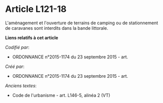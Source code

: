 # Article L121-18

L'aménagement et l'ouverture de terrains de camping ou de stationnement de caravanes sont interdits dans la bande littorale.

**Liens relatifs à cet article**

_Codifié par_:

  - ORDONNANCE n°2015-1174 du 23 septembre 2015 - art.

_Créé par_:

  - ORDONNANCE n°2015-1174 du 23 septembre 2015 - art.

_Anciens textes_:

  - Code de l'urbanisme - art. L146-5, alinéa 2 (VT)
